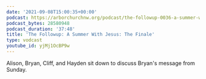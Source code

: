 ```yaml
---
date: '2021-09-08T15:00:35+00:00'
podcast: https://arborchurchnw.org/podcast/the-followup-0036-a-summer-with-jesus-the-finale.m4a
podcast_bytes: 28580948
podcast_duration: '37:48'
title: 'The Followup: A Summer With Jesus: The Finale'
type: vodcast
youtube_id: yjMj1OcBP9w
---
```


Alison, Bryan, Cliff, and Hayden sit down to discuss Bryan's message from Sunday.